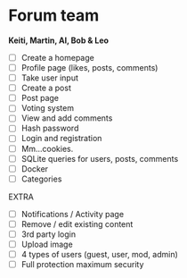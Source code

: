 # Forum team
**Keiti, Martin, Al, Bob & Leo**


- [ ] Create a homepage
- [ ] Profile page (likes, posts, comments)
- [ ] Take user input
- [ ] Create a post
- [ ] Post page
- [ ] Voting system
- [ ] View and add comments
- [ ] Hash password
- [ ] Login and registration
- [ ] Mm...cookies.
- [ ] SQLite queries for users, posts, comments
- [ ] Docker
- [ ] Categories

EXTRA
- [ ] Notifications / Activity page
- [ ] Remove / edit existing content
- [ ] 3rd party login
- [ ] Upload image
- [ ] 4 types of users (guest, user, mod, admin)
- [ ] Full protection maximum security
